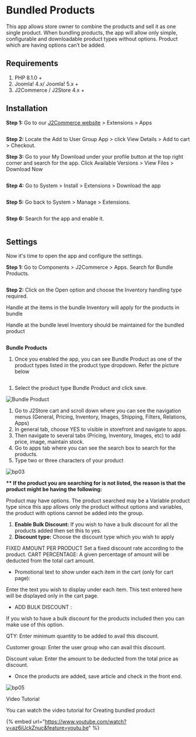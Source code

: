 # Bundled Products

This app allows store owner to combine the products and sell it as one single product. When bundling products, the app will allow only simple, configurable and downloadable product types without options. Product which are having options can’t be added.

## Requirements <a href="#requirements" id="requirements"></a>

1. PHP 8.1.0 +
2. Joomla! 4.x/ Joomla! 5.x +
3. J2Commerce / J2Store 4.x +

## Installation <a href="#installation" id="installation"></a>

**Step 1:** Go to our [J2Commerce website](https://www.j2commerce.com/) > Extensions > Apps

<figure><img src="../.gitbook/assets/bundled-1.webp" alt=""><figcaption></figcaption></figure>

**Step 2:** Locate the Add to User Group App > click View Details > Add to cart > Checkout.&#x20;

**Step 3:** Go to your My Download under your profile button at the top right corner and search for the app. Click Available Versions > View Files > Download Now

<figure><img src="../.gitbook/assets/bundled-2.webp" alt=""><figcaption></figcaption></figure>

**Step 4:** Go to System > Install > Extensions > Download the app

<figure><img src="../.gitbook/assets/user-group-3 (3).webp" alt=""><figcaption></figcaption></figure>

**Step 5:** Go back to System > Manage > Extensions.

<figure><img src="../.gitbook/assets/user-group-5 (3).webp" alt=""><figcaption></figcaption></figure>

**Step 6:** Search for the app and enable it.

<figure><img src="../.gitbook/assets/bundled-3.webp" alt=""><figcaption></figcaption></figure>

## Settings <a href="#settings" id="settings"></a>

Now it's time to open the app and configure the settings. &#x20;

**Step 1:** Go to Components > J2Commerce > Apps. Search for Bundle Products.

<figure><img src="../.gitbook/assets/bundled-4.webp" alt=""><figcaption></figcaption></figure>

**Step 2:** Click on the Open option and choose the Inventory handling type required.

Handle at the items in the bundle Inventory will apply for the products in bundle

Handle at the bundle level Inventory should be maintained for the bundled product

<figure><img src="../.gitbook/assets/bundled-5.webp" alt=""><figcaption></figcaption></figure>

&#x20;**Bundle Products**

1. Once you enabled the app, you can see Bundle Product as one of the product types listed in the product type dropdown. Refer the picture below&#x20;

<figure><img src="../.gitbook/assets/bundled-6.webp" alt=""><figcaption></figcaption></figure>

1. Select the product type Bundle Product and click save.

![Bundle Product](https://raw.githubusercontent.com/j2store/doc-images/master/apps/Bundled_products/bundld-product-03.png)

1. Go to J2Store cart and scroll down where you can see the navigation menus (General, Pricing, Inventory, Images, Shipping, Filters, Relations, Apps)
2. In general tab, choose YES to visible in storefront and navigate to apps.
3. Then navigate to several tabs (Pricing, Inventory, Images, etc) to add price, image, maintain stock.
4. Go to apps tab where you can see the search box to search for the products.
5. Type two or three characters of your product

![bp03](../.gitbook/assets/bundled-7.webp)

**\*\* If the product you are searching for is not listed, the reason is that the product might be having the following:**

Product may have options. The product searched may be a Variable product type since this app allows only the product without options and variables, the product with options cannot be added into the group.

1. **Enable Bulk Discount:** If you wish to have a bulk discount for all the products added then set this to yes.
2. **Discount type:** Choose the discount type which you wish to apply

FIXED AMOUNT PER PRODUCT  Set a fixed discount rate according to the product. CART PERCENTAGE: A given percentage of amount will be deducted from the total cart amount.

* Promotional text to show under each item in the cart (only for cart page):

Enter the text you wish to display under each item. This text entered here will be displayed only in the cart page.

* ADD BULK DISCOUNT :

If you wish to have a bulk discount for the products included then you can make use of this option.

QTY: Enter minimum quantity to be added to avail this discount.

Customer group: Enter the user group who can avail this discount.

Discount value: Enter the amount to be deducted from the total price as discount.

* Once the products are added, save article and check in the front end.

![bp05](../.gitbook/assets/bundled-8.webp)

Video Tutorial

You can watch the video tutorial for Creating bundled product

{% embed url="https://www.youtube.com/watch?v=az6iUckZnuc&feature=youtu.be" %}
